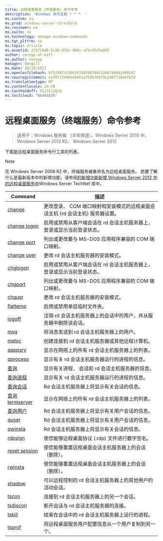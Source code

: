 ```yaml
---
title: 远程桌面服务（终端服务）命令参考
description: 'Windows 命令主题 * * *- '
ms.custom: na
ms.prod: windows-server-threshold
ms.reviewer: na
ms.suite: na
ms.technology: manage-windows-commands
ms.tgt_pltfrm: na
ms.topic: article
ms.assetid: 2f371848-5c48-470c-908c-afbc95d3a805
author: coreyp-at-msft
ms.author: coreyp
manager: dongill
ms.date: 10/16/2017
ms.openlocfilehash: b7524973c50b597b8fd8798c5268746dd1d991d7
ms.sourcegitcommit: eaf071249b6eb6b1a758b38579a2d87710abfb54
ms.translationtype: MT
ms.contentlocale: zh-CN
ms.lasthandoff: 05/31/2019
ms.locfileid: "66441836"
---
```

# <a name="remote-desktop-services-terminal-services-command-reference"></a>远程桌面服务（终端服务）命令参考

>适用于：Windows 服务器 （半年频道），Windows Server 2016 中，Windows Server 2012 R2、 Windows Server 2012

下面是远程桌面服务命令行工具的列表。
> [!NOTE]
> 在 Windows Server 2008 R2 中，终端服务被重命名为远程桌面服务。 若要了解什么是最新版本中的新增功能，请参阅[的新增功能新增 Windows Server 2012 中的远程桌面服务中](https://technet.microsoft.com/library/hh831527)Windows Server TechNet 库中。
> 
> |                 Command                 |                                                      描述                                                       |
> |-----------------------------------------|------------------------------------------------------------------------------------------------------------------------|
> |           [change](change.md)           | 更改登录、 COM 端口映射和安装模式的远程桌面会话主机 (rd 会话主机) 服务器设置。 |
> |     [change logon](change-logon.md)     |    启用或禁用从客户端会话在 rd 会话主机服务器上，登录或显示当前登录状态。     |
> |      [change port](change-port.md)      |                   列出或更改要与 MS-DOS 应用程序兼容的 COM 端口映射。                    |
> |      [change user](change-user.md)      |                                更改 rd 会话主机服务器的安装模式。                                |
> |         [chglogon](chglogon.md)         |    启用或禁用从客户端会话在 rd 会话主机服务器上，登录或显示当前登录状态。     |
> |          [chgport](chgport.md)          |                   列出或更改要与 MS-DOS 应用程序兼容的 COM 端口映射。                    |
> |           [chgusr](chgusr.md)           |                                更改 rd 会话主机服务器的安装模式。                                |
> |         [flattemp](flattemp.md)         |                                      启用或禁用单层临时文件夹。                                       |
> |           [logoff](logoff.md)           |          注销 rd 会话主机服务器上的会话中的用户，并从服务器中删除该会话。          |
> |              [msg](msg.md)              |                                将消息发送到 rd 会话主机服务器上的用户。                                 |
> |            [mstsc](mstsc.md)            |                       创建连接到 rd 会话主机服务器或其他远程计算机。                        |
> |          [qappsrv](qappsrv.md)          |                             显示在网络上的所有 rd 会话主机服务器上的列表。                             |
> |         [qprocess](qprocess.md)         |                  显示有关 rd 会话主机服务器运行的进程的信息。                   |
> |            [查询](query.md)            |                      显示有关进程、 会话和 rd 会话主机服务器的信息。                      |
> |    [查询进程](query-process.md)    |                  显示有关 rd 会话主机服务器运行的进程的信息。                   |
> |    [查询会话](query-session.md)    |                           Rd 会话主机服务器上将显示有关会话的信息。                            |
> | [查询 termserver](query-termserver.md) |                             显示在网络上的所有 rd 会话主机服务器上的列表。                             |
> |       [查询用户](query-user.md)       |                         Rd 会话主机服务器上将显示有关用户会话的信息。                         |
> |            [quser](quser.md)            |                         Rd 会话主机服务器上将显示有关用户会话的信息。                         |
> |          [qwinsta](qwinsta.md)          |                           Rd 会话主机服务器上将显示有关会话的信息。                            |
> |          [rdpsign](rdpsign.md)          |                          使您能够远程桌面协议 (.rdp) 文件进行数字签名。                          |
> |    [reset session](reset-session.md)    |                         使您能够重置远程桌面会话主机服务器上的会话 （删除）。                          |
> |          [rwinsta](rwinsta.md)          |                         使您能够重置远程桌面会话主机服务器上的会话 （删除）。                          |
> |           [shadow](shadow.md)           |            可以远程控制的 rd 会话主机服务器上的其他用户的活动会话。             |
> |            [tscon](tscon.md)            |                               连接到 rd 会话主机服务器上的另一个会话。                                |
> |         [tsdiscon](tsdiscon.md)         |                                 断开会话与 rd 会话主机服务器的连接。                                  |
> |           [tskill](tskill.md)           |                           结束在会话中的 rd 会话主机服务器上运行的进程。                            |
> |           [tsprof](tsprof.md)           |              将远程桌面服务用户配置信息从一个用户复制到另一个。               |

